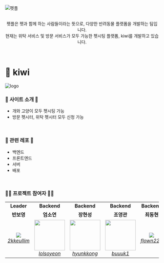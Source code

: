 ![펫플](https://user-images.githubusercontent.com/63862534/207281528-1f49456d-658f-449b-b207-9286e5b86c1e.jpg)

<br/>
<div align="center">펫플은 펫과 함께 하는 사람들이라는 뜻으로, 다양한 반려동물 플랫폼을 개발하는 팀입니다.<br/>
현재는 위탁 서비스 및 방문 서비스가 모두 가능한 펫시팅 플랫폼, kiwi를 개발하고 있습니다. </div>
<br/>
<br/>

# 🥝 kiwi
![logo](https://user-images.githubusercontent.com/63862534/207281534-59b24597-3e88-40f2-aada-0267065f9dea.png)
### 🎡 사이트 소개 🎡

 - 개와 고양이 모두 펫시팅 가능
 - 방문 펫시터, 위탁 펫시터 모두 신청 가능

<br/>

 ### 🎈 관련 레포 🎈
  <div>
    <ul>
      <li>백엔드</li>
      <li>프론트엔드</li>
      <li>서버</li>
      <li>배포</li>
    </ul>
  </div>

<br/>

 ### 🖐🏻 프로젝트 참여자 🖐🏻

  <div class="22nd-developer">
     <table>
      <tr align="center">
          <td><B>Leader<B></td>
          <td><B>Backend<B></td>
          <td><B>Backend<B></td>
          <td><B>Backend<B></td>
          <td><B>Backend<B></td>
      </tr>
      <tr align="center">
          <td><B>반보영<B></td>
          <td><B>엄소연<B></td>
          <td><B>장현성<B></td>
          <td><B>조영관<B></td>
          <td><B>최동현<B></td>
      </tr>
      <tr align="center">
          <td>
              <img src="https://github.com/2kkeullim.png?size=100">
              <br>
              <a href="https://github.com/2kkeullim"><I>2kkeullim</I></a>
          </td>
          <td>
              <img src="https://github.com/lolsoyeon.png?size=100" width="100">
              <br>
              <a href="https://github.com/lolsoyeon"><I>lolsoyeon</I></a>
          </td>
          <td>
              <img src="https://github.com/hyunkkong.png?size=100" width="100">
              <br>
              <a href="https://github.com/hyunkkong"><I>hyunkkong</I></a>
          </td>
          <td>
              <img src="https://github.com/buuuk1.png?size=100" width="100">
              <br>
              <a href="https://github.com/buuuk1"><I>buuuk1</I></a>
          </td>
          <td>
              <img src="https://github.com/flown222.png?size=100">
              <br>
              <a href="https://github.com/flown222"><I>flown222</I></a>
          </td>
          </tr>
  </table>
